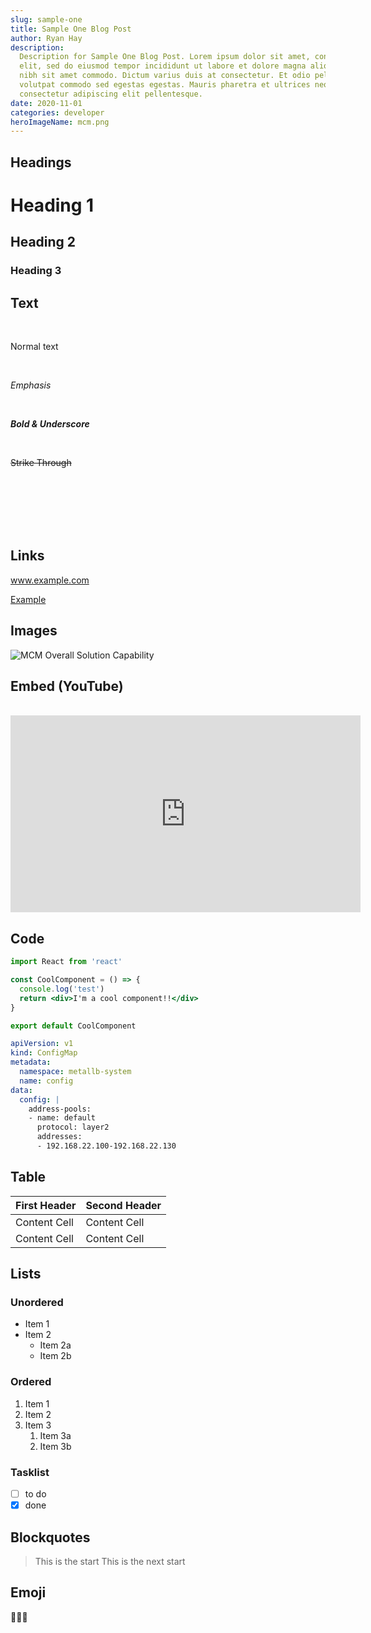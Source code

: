 ```yaml
---
slug: sample-one
title: Sample One Blog Post
author: Ryan Hay
description:
  Description for Sample One Blog Post. Lorem ipsum dolor sit amet, consectetur adipiscing
  elit, sed do eiusmod tempor incididunt ut labore et dolore magna aliqua. Sollicitudin
  nibh sit amet commodo. Dictum varius duis at consectetur. Et odio pellentesque diam
  volutpat commodo sed egestas egestas. Mauris pharetra et ultrices neque. Amet
  consectetur adipiscing elit pellentesque.
date: 2020-11-01
categories: developer
heroImageName: mcm.png
---
```


## Headings

# Heading 1

## Heading 2

### Heading 3

## Text

<br />

Normal text

<br />

_Emphasis_

<br />

_**Bold & Underscore**_

<br />

~~Strike Through~~

<br /><br /><br /><br /><br />

## Links

www.example.com

[Example](www.example.com)

## Images

![MCM Overall Solution Capability]('./assets/mcm.png')

## Embed (YouTube)

<br />

<iframe width="560" height="315" src="https://www.youtube.com/embed/d03xg2PKOPg" frameborder="0" allow="accelerometer; autoplay; clipboard-write; encrypted-media; gyroscope; picture-in-picture" allowfullscreen></iframe>

## Code

```jsx
import React from 'react'

const CoolComponent = () => {
  console.log('test')
  return <div>I'm a cool component!!</div>
}

export default CoolComponent
```

```yaml
apiVersion: v1
kind: ConfigMap
metadata:
  namespace: metallb-system
  name: config
data:
  config: |
    address-pools:
    - name: default
      protocol: layer2
      addresses:
      - 192.168.22.100-192.168.22.130
```

## Table

| First Header | Second Header |
| ------------ | ------------- |
| Content Cell | Content Cell  |
| Content Cell | Content Cell  |

## Lists

### Unordered

- Item 1
- Item 2
  - Item 2a
  - Item 2b

### Ordered

1. Item 1
1. Item 2
1. Item 3
   1. Item 3a
   1. Item 3b

### Tasklist

- [ ] to do
- [x] done

## Blockquotes

> This is the start This is the next start

## Emoji

👍🏼😀

